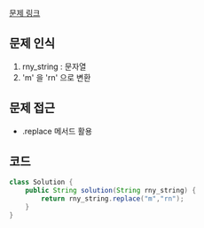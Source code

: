 [문제 링크](https://school.programmers.co.kr/learn/courses/30/lessons/181863)

## 문제 인식

1. rny_string : 문자열
2. 'm' 을 'rn' 으로 변환

## 문제 접근

- .replace 메서드 활용

## 코드

```java
class Solution {
    public String solution(String rny_string) {
        return rny_string.replace("m","rn");
    }
}
```